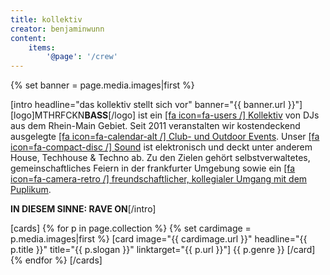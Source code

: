 ```yaml
---
title: kollektiv
creator: benjaminwunn
content:
    items:
        '@page': '/crew'
---
```

{% set banner = page.media.images|first %}

[intro
headline="das kollektiv stellt sich vor"
banner="{{ banner.url }}"]
[logo]MTHRFCKN**BASS**[/logo] ist ein [[fa icon=fa-users /] Kollektiv](/crew) von DJs aus dem Rhein-Main Gebiet. Seit 2011 veranstalten wir kostendeckend ausgelegte [[fa icon=fa-calendar-alt /] Club- und Outdoor Events](/events). Unser [[fa icon=fa-compact-disc /] Sound](/sound) ist elektronisch und deckt unter anderem House, Techhouse & Techno ab. Zu den Zielen gehört selbstverwaltetes, gemeinschaftliches Feiern in der frankfurter Umgebung sowie ein [[fa icon=fa-camera-retro /] freundschaftlicher, kollegialer Umgang mit dem Puplikum](/gallery).

**IN DIESEM SINNE: RAVE ON**[/intro]


<!---
[card image="./home/_kollektiv/kaozz.jpg" headline="Kaozz." title="Get MAD" linktarget="/crew/kaozz"]
Techno, Tech-House & UK-Bass
[/card]

[card image="./home/_kollektiv/ostblockangie.jpg" headline="Ostblock Angie" title="Aus dem Herzen Europas" linktarget="/crew/ostblock-angie"]
Techno
[/card]

[card image="./home/_kollektiv/bobbyforward.jpg" headline="Bobby Forward" title="Richard Drauf" linktarget="/crew/bobby-forward"]
Techno, Tech-House & UK-Bass
[/card]
--->

[cards]
{% for p in page.collection %}
{% set cardimage = p.media.images|first %}
[card image="{{ cardimage.url }}" headline="{{ p.title }}" title="{{ p.slogan }}" linktarget="{{ p.url }}"]
{{ p.genre }}
[/card]
{% endfor %}
[/cards]
